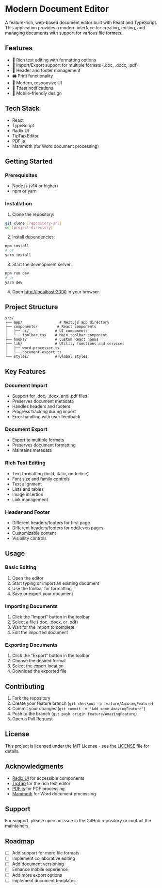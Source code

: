 # Modern Document Editor

A feature-rich, web-based document editor built with React and TypeScript. This application provides a modern interface for creating, editing, and managing documents with support for various file formats.

## Features

- 📝 Rich text editing with formatting options
- 📂 Import/Export support for multiple formats (.doc, .docx, .pdf)
- 📄 Header and footer management
- 🖨️ Print functionality
- 🎨 Modern, responsive UI
- 🔔 Toast notifications
- 📱 Mobile-friendly design

## Tech Stack

- React
- TypeScript
- Radix UI
- TipTap Editor
- PDF.js
- Mammoth (for Word document processing)

## Getting Started

### Prerequisites

- Node.js (v14 or higher)
- npm or yarn

### Installation

1. Clone the repository:

```bash
git clone [repository-url]
cd [project-directory]
```

2. Install dependencies:

```bash
npm install
# or
yarn install
```

3. Start the development server:

```bash
npm run dev
# or
yarn dev
```

4. Open [http://localhost:3000](http://localhost:3000) in your browser.

## Project Structure

```
src/
├── app/                 # Next.js app directory
├── components/         # React components
│   ├── ui/            # UI components
│   └── toolbar.tsx    # Main toolbar component
├── hooks/             # Custom React hooks
├── lib/               # Utility functions and services
│   ├── word-processor.ts
│   └── document-export.ts
└── styles/            # Global styles
```

## Key Features

### Document Import

- Support for .doc, .docx, and .pdf files
- Preserves document metadata
- Handles headers and footers
- Progress tracking during import
- Error handling with user feedback

### Document Export

- Export to multiple formats
- Preserves document formatting
- Maintains metadata

### Rich Text Editing

- Text formatting (bold, italic, underline)
- Font size and family controls
- Text alignment
- Lists and tables
- Image insertion
- Link management

### Header and Footer

- Different headers/footers for first page
- Different headers/footers for odd/even pages
- Customizable content
- Visibility controls

## Usage

### Basic Editing

1. Open the editor
2. Start typing or import an existing document
3. Use the toolbar for formatting
4. Save or export your document

### Importing Documents

1. Click the "Import" button in the toolbar
2. Select a file (.doc, .docx, or .pdf)
3. Wait for the import to complete
4. Edit the imported document

### Exporting Documents

1. Click the "Export" button in the toolbar
2. Choose the desired format
3. Select the export location
4. Download the exported file

## Contributing

1. Fork the repository
2. Create your feature branch (`git checkout -b feature/AmazingFeature`)
3. Commit your changes (`git commit -m 'Add some AmazingFeature'`)
4. Push to the branch (`git push origin feature/AmazingFeature`)
5. Open a Pull Request

## License

This project is licensed under the MIT License - see the [LICENSE](LICENSE) file for details.

## Acknowledgments

- [Radix UI](https://www.radix-ui.com/) for accessible components
- [TipTap](https://tiptap.dev/) for the rich text editor
- [PDF.js](https://mozilla.github.io/pdf.js/) for PDF processing
- [Mammoth](https://github.com/maladr0it/mammoth.js) for Word document processing

## Support

For support, please open an issue in the GitHub repository or contact the maintainers.

## Roadmap

- [ ] Add support for more file formats
- [ ] Implement collaborative editing
- [ ] Add document versioning
- [ ] Enhance mobile experience
- [ ] Add more export options
- [ ] Implement document templates
